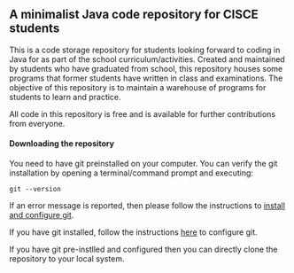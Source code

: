## A minimalist Java code repository for CISCE students
This is a code storage repository for students looking forward to coding in Java for as part of the school curriculum/activities. Created and maintained by students who have graduated from school, this repository houses some programs that former students have written in class and examinations. The objective of this repository is to maintain a warehouse of programs for students to learn and practice.

All code in this repository is free and is available for further contributions from everyone.

#### Downloading the repository
You need to have git preinstalled on your computer. You can verify the git installation by opening a terminal/command prompt and executing: 
```
git --version
```
If an error message is reported, then please follow the instructions to 
[install and configure git](https://github.com/PratyayPande/cisce-java/blob/master/LOAD_REPO.md#install-and-configure-git).

If you have git installed, follow the instructions [here](https://github.com/PratyayPande/cisce-java/blob/master/LOAD_REPO.md#configuring-the-git-installation) to configure git.

If you have git pre-instlled and configured then you can directly clone the repository to your local system.
